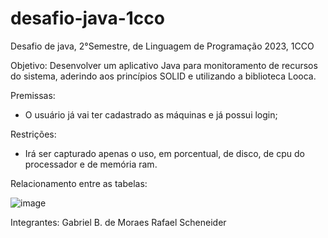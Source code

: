 # desafio-java-1cco
Desafio de java, 2°Semestre, de Linguagem de Programação 2023, 1CCO 

Objetivo: 
Desenvolver um aplicativo Java para monitoramento de recursos do sistema, aderindo aos princípios SOLID e utilizando a biblioteca Looca.

Premissas:
- O usuário já vai ter cadastrado as máquinas e já possui login;

Restrições: 
- Irá ser capturado apenas o uso, em porcentual, de disco, de cpu do processador e de memória ram.



Relacionamento entre as tabelas:

![image](https://github.com/gabrielBmoraes/desafio-java-1cco/assets/125585512/0575e1f0-b302-4d36-8b2e-80c341aa2b03)




Integrantes: 
Gabriel B. de Moraes 
Rafael Scheneider
